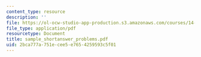 ```yaml
---
content_type: resource
description: ''
file: https://ol-ocw-studio-app-production.s3.amazonaws.com/courses/14-20-industrial-organization-and-public-policy-spring-2003/2bca777a751ecee5e7654259593c5f01_sample_shortanswer_problems.pdf
file_type: application/pdf
resourcetype: Document
title: sample_shortanswer_problems.pdf
uid: 2bca777a-751e-cee5-e765-4259593c5f01
---
```

